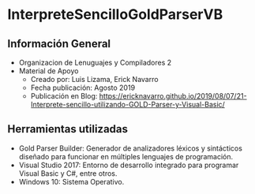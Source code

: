# InterpreteSencilloGoldParserVB

## Información General
- Organizacion de Lenuguajes y Compiladores 2
- Material de Apoyo
  - Creado por: Luis Lizama, Erick Navarro
  - Fecha publicación: Agosto 2019
  - Publicación en Blog: https://ericknavarro.github.io/2019/08/07/21-Interprete-sencillo-utilizando-GOLD-Parser-y-Visual-Basic/

## Herramientas utilizadas
- Gold Parser Builder: Generador de analizadores léxicos y sintácticos diseñado para funcionar en múltiples lenguajes de programación.
- Visual Studio 2017: Entorno de desarrollo integrado para programar Visual Basic y C#, entre otros.
- Windows 10: Sistema Operativo.

